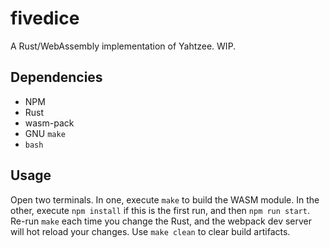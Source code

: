 # fivedice

A Rust/WebAssembly implementation of Yahtzee. WIP.

## Dependencies

- NPM
- Rust
- wasm-pack
- GNU `make`
- `bash`

## Usage

Open two terminals. In one, execute `make` to build the WASM module. In the other, execute `npm install` if this is the first run, and then `npm run start`. Re-run `make` each time you change the Rust, and the webpack dev server will hot reload your changes. Use `make clean` to clear build artifacts.
